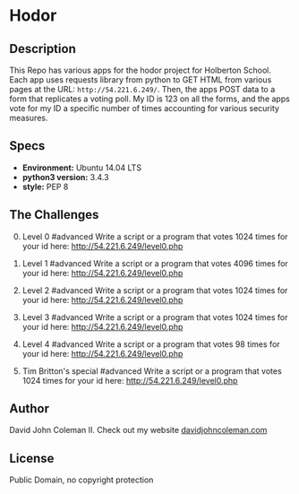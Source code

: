 # Hodor

## Description

This Repo has various apps for the hodor project for Holberton School.  Each app
uses requests library from python to GET HTML from various pages at the URL:
`http://54.221.6.249/`.  Then, the apps POST data to a form that replicates a
voting poll.  My ID is 123 on all the forms, and the apps vote for my ID a
specific number of times accounting for various security measures.

## Specs

* __Environment:__ Ubuntu 14.04 LTS
* __python3 version:__ 3.4.3
* __style:__ PEP 8

## The Challenges

0. Level 0 #advanced
Write a script or a program that votes 1024 times for your id here:
http://54.221.6.249/level0.php

1. Level 1 #advanced
Write a script or a program that votes 4096 times for your id here:
http://54.221.6.249/level0.php

2. Level 2 #advanced
Write a script or a program that votes 1024 times for your id here:
http://54.221.6.249/level0.php

3. Level 3 #advanced
Write a script or a program that votes 1024 times for your id here:
http://54.221.6.249/level0.php

4. Level 4 #advanced
Write a script or a program that votes 98 times for your id here:
http://54.221.6.249/level0.php

5. Tim Britton's special #advanced
Write a script or a program that votes 1024 times for your id here:
http://54.221.6.249/level0.php

## Author

David John Coleman II.	Check out my website [davidjohncoleman.com](http://www.davidjohncoleman.com/)

## License

Public Domain, no copyright protection
